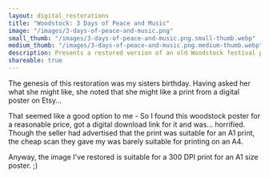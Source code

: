 ```yaml
---
layout: digital_restorations
title: "Woodstock: 3 Days of Peace and Music"
image: "/images/3-days-of-peace-and-music.png"
small_thumb: "/images/3-days-of-peace-and-music.png.small-thumb.webp"
medium_thumb: "/images/3-days-of-peace-and-music.png.medium-thumb.webp"
description: Presents a restored version of an old Woodstock festival poster. Describes the restoration process.
shareable: true
---
```

<section>
    <p>The genesis of this restoration was my sisters birthday. Having asked her what she might like, she noted that she might like a print from a digital poster on Etsy...</p>
    <p>That seemed like a good option to me -  So I found this woodstock poster for a reasonable price, got a digital download link for it and was... horrified. Though the seller had advertised that the print was suitable for an A1 print, the cheap scan they gave my was barely suitable for printing on an A4.</p>
    <p>Anyway, the image I've restored is suitable for a 300 DPI print for an A1 size poster. ;)</p>
</section>